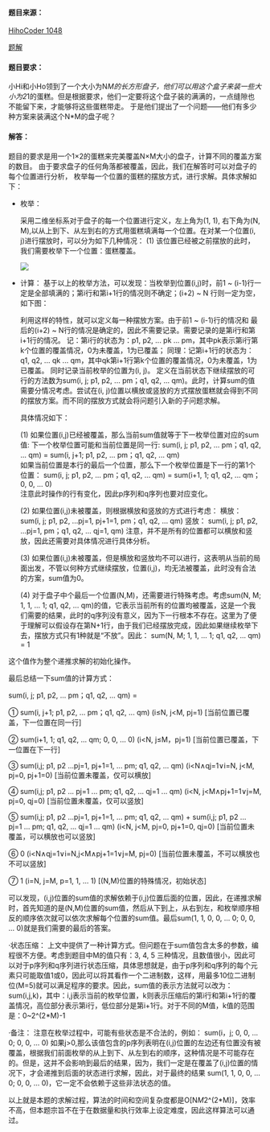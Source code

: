 #### 题目来源：
   [HihoCoder 1048](http://hihocoder.com/problemset/problem/1048)
   
   [题解](https://blog.csdn.net/octopusflying/article/details/51329699)

#### 题目要求：
   小Hi和小Ho领到了一个大小为N*M的长方形盘子，他们可以用这个盒子来装一些大小为2*1的蛋糕。但是根据要求，他们一定要将这个盘子装的满满的，一点缝隙也不能留下来，才能够将这些蛋糕带走。
    于是他们提出了一个问题——他们有多少种方案来装满这个N*M的盘子呢？

#### 解答：
   题目的要求是用一个1×2的蛋糕来完美覆盖N×M大小的盘子，计算不同的覆盖方案的数目。
   由于要求盘子的任何角落都被覆盖，因此，我们在解答时可以对盘子的每个位置进行分析，
   枚举每一个位置的蛋糕的摆放方式，进行求解。具体求解如下：

 - 枚举：
 
    采用二维坐标系对于盘子的每一个位置进行定义，左上角为(1, 1), 右下角为(N, M),以从上到下、从左到右的方式用蛋糕填满每一个位置。在对某一个位置(i, j)进行摆放时，可以分为如下几种情况：
    (1) 该位置已经被之前摆放的此时，我们需要枚举下一个位置：蛋糕覆盖。
    
    ![](https://img-blog.csdn.net/20160506104500225?watermark/2/text/aHR0cDovL2Jsb2cuY3Nkbi5uZXQv/font/5a6L5L2T/fontsize/400/fill/I0JBQkFCMA==/dissolve/70/gravity/Center)
    


- 计算： 
    基于以上的枚举方法，可以发现：当枚举到位置(i,j)时，前1 ~ (i-1)行一定是全部填满的；第i行和第i+1行的情况则不确定；(i+2) ~ N 行则一定为空，如下图：

    利用这样的特性，就可以定义每一种摆放方案。由于前1 ~ (i-1)行的情况和 最后的(i+2) ~ N行的情况是确定的，因此不需要记录。需要记录的是第i行和第i+1行的情况。
    记：第i行的状态为：p1, p2, ... pk ... pm，其中pk表示第i行第k个位置的覆盖情况，0为未覆盖，1为已覆盖；
    同理：记第i+1行的状态为：q1, q2, ... qk ... qm，其中qk第i+1行第k个位置的覆盖情况，0为未覆盖，1为已覆盖。
    同时记录当前枚举的位置为(i, j)。
    定义在当前状态下继续摆放的可行的方法数为sum(i, j; p1, p2, ... pm；q1, q2, ... qm)。此时，计算sum的值需要分情况考虑。尝试在(i, j)位置以横放或竖放的方式摆放蛋糕就会得到不同的摆放方案。而不同的摆放方式就会将问题引入新的子问题求解。 
    
    具体情况如下：
    
    (1) 如果位置(i,j)已经被覆盖，那么当前sum值就等于下一枚举位置对应的sum值:
        下一个枚举位置可能和当前位置是同一行:
              sum(i, j; p1, p2, ... pm；q1, q2, ... qm) 
            = sum(i, j+1; p1, p2, ... pm；q1, q2, ... qm)  
        如果当前位置是本行的最后一个位置，那么下一个枚举位置是下一行的第1个位置：
              sum(i, j; p1, p2, ... pm；q1, q2, ... qm) 
            = sum(i+1, 1; q1, q2, ... qm；0, 0, ... 0)  
        注意此时操作的行有变化，因此p序列和q序列也要对应变化。
    
    (2) 如果位置(i,j)未被覆盖，则根据横放和竖放的方式进行考虑：
         横放：
            sum(i, j; p1, p2, ...pj=1, pj+1=1, pm；q1, q2, ... qm)
         竖放：
            sum(i, j; p1, p2, ...pj=1, pm；q1, q2, ... qj=1, qm)
         注意，并不是所有的位置都可以横放和竖放，因此还需要对具体情况进行具体分析。
    
    (3) 如果位置(i,j)未被覆盖，但是横放和竖放均不可以进行，这表明从当前的局面出发，不管以何种方式继续摆放，位置(i,j)，均无法被覆盖，此时没有合法的方案，sum值为0。
    
    (4) 对于盘子中个最后一个位置(N,M)，还需要进行特殊考虑。考虑sum(N, M; 1, 1, ... 1; q1, q2, ... qm)的值，它表示当前所有的位置均被覆盖，这是一个我们需要的结果，此时的q序列没有意义，因为下一行根本不存在。这里为了便于理解可以假设存在第N+1行，由于我们已经摆放完成，因此如果继续枚举下去，摆放方式只有1种就是“不放”。因此：
            sum(N, M; 1, 1, ... 1; q1, q2, ... qm) = 1

这个值作为整个递推求解的初始化操作。    

最后总结一下sum值的计算方式：

sum(i, j; p1, p2, ... pm；q1, q2, ... qm) =
    
   ① sum(i, j+1; p1, p2, ... pm；q1, q2, ... qm) 
            (i≤N, j<M, pj=1) [当前位置已覆盖，下一位置在同一行]
    
   ② sum(i+1, 1; q1, q2, ... qm; 0, 0, ... 0)
            (i<N, j≤M，pj=1) [当前位置已覆盖，下一位置在下一行]
    
   ③ sum(i,j; p1, p2 ...pj=1, pj+1=1, ... pm; q1, q2, ... qm)
            (i<N∧qj=1∨i=N, j<M, pj=0, pj+1=0) [当前位置未覆盖，仅可以横放]
    
   ④ sum(i,j; p1, p2 ... pj=1 ... pm; q1, q2, ... qj=1 ... qm)
            (i<N, j<M∧pj+1=1∨j=M, pj=0, qj=0) [当前位置未覆盖，仅可以竖放]
    
   ⑤ sum(i,j; p1, p2 ...pj=1, pj+1=1, ... pm; q1, q2, ... qm) 
        + sum(i,j; p1, p2 ... pj=1 ... pm; q1, q2, ... qj=1 ... qm)
            (i<N, j<M, pj=0, pj+1=0, qj=0) [当前位置未覆盖，可以横放也可以竖放]
   
   ⑥ 0 (i<N∧qj=1∨i=N,j<M∧pj+1=1∨j=M, pj=0) [当前位置未覆盖，不可以横放也不可以竖放]
    
   ⑦ 1 (i=N, j=M, p=1, 1, ... 1) [(N,M)位置的特殊情况，初始状态] 


  可以发现，(i,j)位置的sum值的求解依赖于(i,j)位置后面的位置，因此，在递推求解时，首先知道的是(N,M)位置的sum值，然后从下到上，从右到左，和枚举顺序相反的顺序依次就可以依次求解每个位置的sum值。最后sum(1, 1, 0, 0, ... 0; 0, 0, ... 0)就是我们需要的最后的答案。

·状态压缩：
    上文中提供了一种计算方式。但问题在于sum值包含太多的参数，编程很不方便。考虑到题目中M的值只有：3, 4, 5 三种情况，且数值很小，因此可以对于p序列和q序列进行状态压缩，具体思想就是，由于p序列和q序列的每个元素只可能取值1或0，因此可以将其看作一个二进制数，这样，用最多10位二进制位(M=5)就可以满足程序的要求。因此，sum值的表示方法就可以改为：sum(i,j,k)，其中：i,j表示当前的枚举位置，k则表示压缩后的第i行和第i+1行的覆盖情况，高位部分表示第i行，低位部分是第i+1行。对于不同的M值，k值的范围是：0~2^(2*M)-1

·备注：
    注意在枚举过程中，可能有些状态是不合法的，例如：
         sum(i，j; 0, 0, ... 0; 0, 0, ... 0)
如果j>0,那么该值包含的p序列表明在(i,j)位置的左边还有位置没有被覆盖，根据我们前面枚举的从上到下、从左到右的顺序，这种情况是不可能存在的。但是，这并不会影响到最后的结果，因为，我们一定是在覆盖了(i,j)位置的情况下，才会递推到后面的状态进行求解，因此，对于最终的结果 sum(1, 1, 0, 0, ... 0; 0, 0, ... 0)，它一定不会依赖于这些非法状态的值。

以上就是本题的求解过程，算法的时间和空间复杂度都是O[N*M*2^(2*M)]，效率不高，但本题宗旨不在于在数据量和执行效率上设定难度，因此这样算法可以通过。      